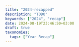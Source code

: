 ```yaml
---
title: "2024-recapped"
description: "TODO"
keywords: ["2024", "recap"]
date: 2024-08-19T23:46:50+03:00
draft: true
taxonomies:
  tags: ["Year Recap"]
---
```


<!-- TODO: Date -->
<!-- TODO: Description -->
<!-- TODO: Ouch pr, astro -->
<!-- Add some brief stuff to /about as well -->
<!-- Hacker's delight book -->
<!-- resend-rs -->

[Beautiful Code]: https://www.amazon.com/Beautiful-Code-Leading-Programmers-Practice/dp/0596510047
[Staff Engineer]: https://staffeng.com/book
[Designing Data-Intensive Applications]: https://www.amazon.nl/-/en/dp/1449373321
[Crafting Lambda Functions in Rust]: https://rust-lambda.com
